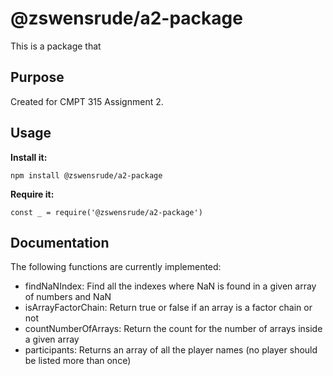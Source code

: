 # @zswensrude/a2-package
This is a package that 

## Purpose
Created for CMPT 315 Assignment 2.

## Usage

**Install it:**

`npm install @zswensrude/a2-package`

**Require it:**

`const _ = require('@zswensrude/a2-package')`


## Documentation

The following functions are currently implemented:
- findNaNIndex: Find all the indexes where NaN is found in a given array of numbers and NaN
- isArrayFactorChain: Return true or false if an array is a factor chain or not
- countNumberOfArrays: Return the count for the number of arrays inside a given array
- participants: Returns an array of all the player names (no player should be listed more than once)



